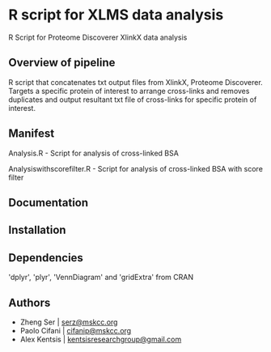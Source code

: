 R script for XLMS data analysis 
=========

R Script for Proteome Discoverer XlinkX data analysis

Overview of pipeline
--------------------

R script that concatenates txt output files from XlinkX, Proteome Discoverer. Targets a specific protein of interest to arrange cross-links and removes duplicates and output resultant txt file of cross-links for specific protein of interest.

Manifest
--------

Analysis.R - Script for analysis of cross-linked BSA 

Analysiswithscorefilter.R - Script for analysis of cross-linked BSA with score filter


Documentation
--------

Installation
------------


Dependencies
------------

'dplyr', 'plyr', 'VennDiagram' and 'gridExtra' from CRAN

Authors
-------

* Zheng Ser | serz@mskcc.org
* Paolo Cifani | cifanip@mskcc.org
* Alex Kentsis | kentsisresearchgroup@gmail.com

